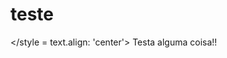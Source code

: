 
# teste

<!-- badges: start -->
<!-- badges: end -->

</style = text.align: 'center'> Testa alguma coisa!! </style>

